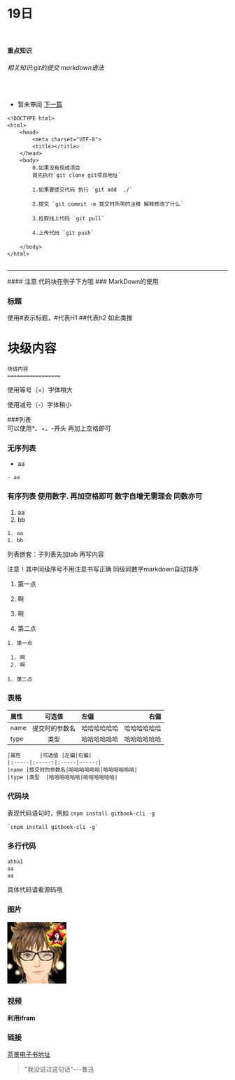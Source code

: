 #	19日
<br/>

####	重点知识

######	相关知识:git的提交 markdown语法

<br/>

* 暂未审阅 [下一篇](20.md)

<!--sec data-title="git的提交" data-id="section0" data-show=true ces-->

```
<!DOCTYPE html>
<html>
	<head>
		<meta charset="UTF-8">
		<title></title>
	</head>
	<body>
		0.如果没有现成项目 
		首先执行`git clone git项目地址`
		
		1.如果要提交代码 执行 `git add  ./`
		
		2.提交 `git commit -m 提交时所带的注释 解释修改了什么`
		
		3.拉取线上代码 `git pull`
		
		4.上传代码 `git push`
		    
	</body>
</html>


```
<!--endsec-->

<hr>
####	注意 代码块在例子下方哦
###	MarkDown的使用

###	标题

使用#表示标题，#代表H1 ##代表h2 如此类推

块级内容
=================

```
块级内容
=================
```

使用等号（=）字体稍大

使用减号（-）字体稍小

###列表
​	
​	可以使用*、+、-开头 再加上空格即可

### 无序列表
- aa

```
- aa
```

###	有序列表 使用数字. 再加空格即可 数字自增无需理会 同数亦可

1. aa
1. bb

```
1. aa
1. bb
```

列表嵌套：子列表先加tab 再写内容

注意！其中同级序号不用注意书写正确 同级同数字markdown自动排序

1. 第一点

 2. 啊
 3. 啊

4. 第二点

```
1. 第一点
	
 1. 啊
 2. 啊
	
1. 第二点
```

###  表格

|属性      |可选值 |左偏|右偏|
|:-----|:-----:|:-----|-----:|
|name |提交时的参数名|哈哈哈哈哈哈|哈哈哈哈哈哈|
|type |类型  |哈哈哈哈哈哈|哈哈哈哈哈哈|

```
|属性      |可选值 |左偏|右偏|
|:-----|:-----:|:-----|-----:|
|name |提交时的参数名|哈哈哈哈哈哈|哈哈哈哈哈哈|
|type |类型  |哈哈哈哈哈哈|哈哈哈哈哈哈|
```

###	代码块

表现代码语句时，例如
`cnpm install gitbook-cli -g`

```
`cnpm install gitbook-cli -g`
```

###	多行代码

```
ahha1
aa
aa
```

具体代码请看源码哦



###	图片
![图片](./img/img.png)

###	视频
**利用ifram**

### 链接
[蓝景电子书地址](http://html5book.bluej.cn)

> "我没说过这句话"---鲁迅




